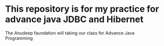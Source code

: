 # This repository is for my practice for advance java JDBC and Hibernet

The Anudeep faundation will taking our class for Advance Java Programming
